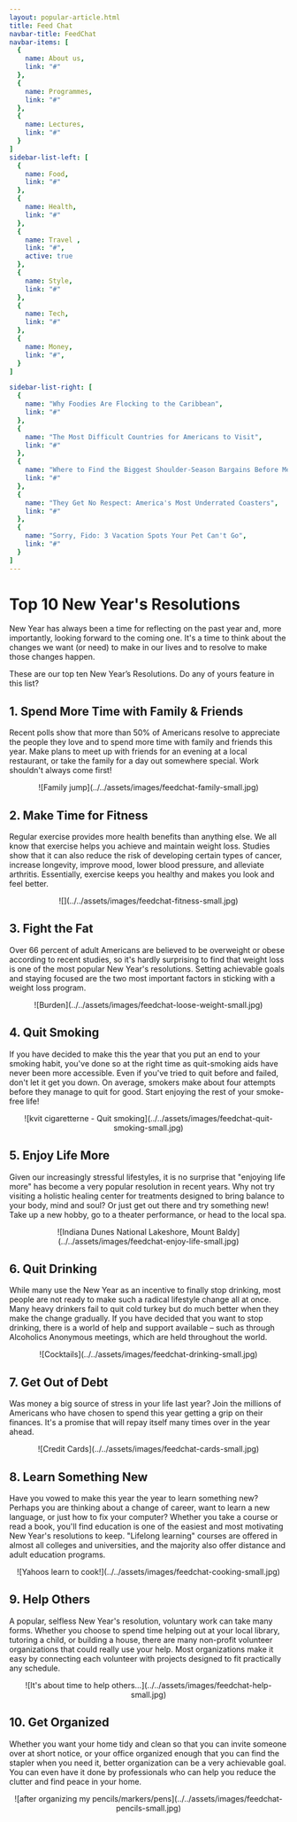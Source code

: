 ```yaml
---
layout: popular-article.html
title: Feed Chat
navbar-title: FeedChat
navbar-items: [
  {
    name: About us,
    link: "#"
  },
  {
    name: Programmes,
    link: "#"
  },
  {
    name: Lectures,
    link: "#"
  }
]
sidebar-list-left: [
  {
    name: Food,
    link: "#"
  },
  {
    name: Health,
    link: "#"
  },
  {
    name: Travel ,
    link: "#",
    active: true
  },
  {
    name: Style,
    link: "#"
  },
  {
    name: Tech,
    link: "#"
  },
  {
    name: Money,
    link: "#",
  }
]

sidebar-list-right: [
  {
    name: "Why Foodies Are Flocking to the Caribbean",
    link: "#"
  },
  {
    name: "The Most Difficult Countries for Americans to Visit",
    link: "#"
  },
  {
    name: "Where to Find the Biggest Shoulder-Season Bargains Before Memorial Day",
    link: "#"
  },
  {
    name: "They Get No Respect: America's Most Underrated Coasters",
    link: "#"
  },
  {
    name: "Sorry, Fido: 3 Vacation Spots Your Pet Can't Go",
    link: "#"
  }
]
---
```

# Top 10 New Year's Resolutions

New Year has always been a time for reflecting on the past year and, more importantly, looking forward to the coming one. It's a time to think about the changes we want (or need) to make in our lives and to resolve to make those changes happen.

These are our top ten New Year’s Resolutions. Do any of yours feature in this list?

## 1\. Spend More Time with Family & Friends

Recent polls show that more than 50% of Americans resolve to appreciate the people they love and to spend more time with family and friends this year. Make plans to meet up with friends for an evening at a local restaurant, or take the family for a day out somewhere special. Work shouldn't always come first!

<center>![Family jump](../../assets/images/feedchat-family-small.jpg)</center>


## 2\. Make Time for Fitness

Regular exercise provides more health benefits than anything else. We all know that exercise helps you achieve and maintain weight loss. Studies show that it can also reduce the risk of developing certain types of cancer, increase longevity, improve mood, lower blood pressure, and alleviate arthritis. Essentially, exercise keeps you healthy and makes you look and feel better.

<center>![](../../assets/images/feedchat-fitness-small.jpg)</center>

## 3\. Fight the Fat

Over 66 percent of adult Americans are believed to be overweight or obese according to recent studies, so it's hardly surprising to find that weight loss is one of the most popular New Year's resolutions. Setting achievable goals and staying focused are the two most important factors in sticking with a weight loss program.
<center> ![Burden](../../assets/images/feedchat-loose-weight-small.jpg)</center>

## 4\. Quit Smoking

If you have decided to make this the year that you put an end to your smoking habit, you've done so at the right time as quit-smoking aids have never been more accessible. Even if you've tried to quit before and failed, don't let it get you down. On average, smokers make about four attempts before they manage to quit for good. Start enjoying the rest of your smoke-free life!
<center>![kvit cigaretterne - Quit smoking](../../assets/images/feedchat-quit-smoking-small.jpg) </center>

## 5\. Enjoy Life More

Given our increasingly stressful lifestyles, it is no surprise that "enjoying life more" has become a very popular resolution in recent years. Why not try visiting a holistic healing center for treatments designed to bring balance to your body, mind and soul? Or just get out there and try something new! Take up a new hobby, go to a theater performance, or head to the local spa.
<center>![Indiana Dunes National Lakeshore, Mount Baldy](../../assets/images/feedchat-enjoy-life-small.jpg) </center>

## 6\. Quit Drinking

While many use the New Year as an incentive to finally stop drinking, most people are not ready to make such a radical lifestyle change all at once. Many heavy drinkers fail to quit cold turkey but do much better when they make the change gradually. If you have decided that you want to stop drinking, there is a world of help and support available – such as through Alcoholics Anonymous meetings, which are held throughout the world.

<center> ![Cocktails](../../assets/images/feedchat-drinking-small.jpg) </center>

## 7\. Get Out of Debt

Was money a big source of stress in your life last year? Join the millions of Americans who have chosen to spend this year getting a grip on their finances. It's a promise that will repay itself many times over in the year ahead.
<center>![Credit Cards](../../assets/images/feedchat-cards-small.jpg)</center>

## 8\. Learn Something New

Have you vowed to make this year the year to learn something new? Perhaps you are thinking about a change of career, want to learn a new language, or just how to fix your computer? Whether you take a course or read a book, you'll find education is one of the easiest and most motivating New Year's resolutions to keep. "Lifelong learning" courses are offered in almost all colleges and universities, and the majority also offer distance and adult education programs.

<center>![Yahoos learn to cook!](../../assets/images/feedchat-cooking-small.jpg)</center>

## 9\. Help Others

A popular, selfless New Year's resolution, voluntary work can take many forms. Whether you choose to spend time helping out at your local library, tutoring a child, or building a house, there are many non-profit volunteer organizations that could really use your help. Most organizations make it easy by connecting each volunteer with projects designed to fit practically any schedule.

<center>![It's about time to help others...](../../assets/images/feedchat-help-small.jpg)</center>

## 10\. Get Organized

Whether you want your home tidy and clean so that you can invite someone over at short notice, or your office organized enough that you can find the stapler when you need it, better organization can be a very achievable goal. You can even have it done by professionals who can help you reduce the clutter and find peace in your home.

<center>![after organizing my pencils/markers/pens](../../assets/images/feedchat-pencils-small.jpg) </center>
